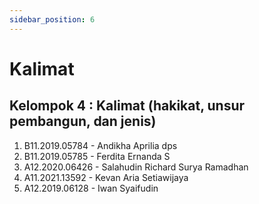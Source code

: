 ```yaml
---
sidebar_position: 6
---
```


# Kalimat

## Kelompok 4 : Kalimat (hakikat, unsur pembangun, dan jenis)

1. B11.2019.05784 - Andikha Aprilia dps
2. B11.2019.05785 - Ferdita Ernanda S
3. A12.2020.06426 - Salahudin Richard Surya Ramadhan
4. A11.2021.13592 - Kevan Aria Setiawijaya
5. A12.2019.06128 - Iwan Syaifudin
